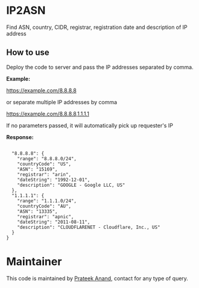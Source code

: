 # IP2ASN

Find ASN, country, CIDR, registrar, registration date and description of IP address

## How to use

Deploy the code to server and pass the IP addresses separated by comma.

**Example:**

https://example.com/8.8.8.8

or separate multiple IP addresses by comma

https://example.com/8.8.8.8,1.1.1.1

If no parameters passed, it will automatically pick up requester's IP

**Response:**

```

  "8.8.8.8": {
    "range": "8.8.8.0/24",
    "countryCode": "US",
    "ASN": "15169",
    "registrar": "arin",
    "dateString": "1992-12-01",
    "description": "GOOGLE - Google LLC, US"
  },
  "1.1.1.1": {
    "range": "1.1.1.0/24",
    "countryCode": "AU",
    "ASN": "13335",
    "registrar": "apnic",
    "dateString": "2011-08-11",
    "description": "CLOUDFLARENET - Cloudflare, Inc., US"
  }
}
```

# Maintainer

This code is maintained by [Prateek Anand](https://www.facebook.com/prateek707), contact for any type of query.